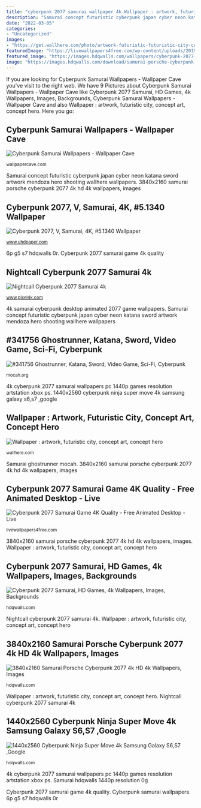 ```yaml
---
title: "cyberpunk 2077 samurai wallpaper 4k Wallpaper : artwork, futuristic city, concept art, concept hero"
description: "Samurai concept futuristic cyberpunk japan cyber neon katana sword artwork mendoza hero shooting wallhere wallpapers"
date: "2022-03-05"
categories:
- "Uncategorized"
images:
- "https://get.wallhere.com/photo/artwork-futuristic-futuristic-city-concept-art-concept-hero-samurai-shooting-Japan-neon-e-mendoza-sword-katana-cyber-city-cyberpunk-1404449.jpg"
featuredImage: "https://livewallpapers4free.com/wp-content/uploads/2019/08/00000-7.jpg"
featured_image: "https://images.hdqwalls.com/wallpapers/cyberpunk-2077-samurai-0g.jpg"
image: "https://images.hdqwalls.com/download/samurai-porsche-cyberpunk-2077-x3-3840x2160.jpg"
---
```


If you are looking for Cyberpunk Samurai Wallpapers - Wallpaper Cave you've visit to the right web. We have 9 Pictures about Cyberpunk Samurai Wallpapers - Wallpaper Cave like Cyberpunk 2077 Samurai, HD Games, 4k Wallpapers, Images, Backgrounds, Cyberpunk Samurai Wallpapers - Wallpaper Cave and also Wallpaper : artwork, futuristic city, concept art, concept hero. Here you go:

## Cyberpunk Samurai Wallpapers - Wallpaper Cave

![Cyberpunk Samurai Wallpapers - Wallpaper Cave](https://wallpapercave.com/wp/wp7213968.png "3840x2160 samurai porsche cyberpunk 2077 4k hd 4k wallpapers, images")

<small>wallpapercave.com</small>

Samurai concept futuristic cyberpunk japan cyber neon katana sword artwork mendoza hero shooting wallhere wallpapers. 3840x2160 samurai porsche cyberpunk 2077 4k hd 4k wallpapers, images

## Cyberpunk 2077, V, Samurai, 4K, #5.1340 Wallpaper

![Cyberpunk 2077, V, Samurai, 4K, #5.1340 Wallpaper](https://3.bp.blogspot.com/-ycLxZHmWqv0/XcRGWH8ggSI/AAAAAAAAQy0/tzklQHQRSIY_TSDAJL1FJ3m7T88gfuu9ACLcBGAsYHQ/w914-h514-p-k-no-nu/cyberpunk-2077-v-samurai-uhdpaper.com-4K-5.1340-wp.thumbnail.jpg "4k samurai cyberpunk desktop animated 2077 game wallpapers")

<small>www.uhdpaper.com</small>

6p g5 s7 hdqwalls 0r. Cyberpunk 2077 samurai game 4k quality

## Nightcall Cyberpunk 2077 Samurai 4k

![Nightcall Cyberpunk 2077 Samurai 4k](https://www.pixel4k.com/wp-content/uploads/2021/04/nightcall-cyberpunk-2077-samurai-4k_1618136794-2048x1153.jpg "Cyberpunk 2077, v, samurai, 4k, #5.1340 wallpaper")

<small>www.pixel4k.com</small>

4k samurai cyberpunk desktop animated 2077 game wallpapers. Samurai concept futuristic cyberpunk japan cyber neon katana sword artwork mendoza hero shooting wallhere wallpapers

## #341756 Ghostrunner, Katana, Sword, Video Game, Sci-Fi, Cyberpunk

![#341756 Ghostrunner, Katana, Sword, Video Game, Sci-Fi, Cyberpunk](https://mocah.org/uploads/posts/341336-Samurai-Warrior-Katana-Sword-For-Honor-Video-Game.jpg "1440x2560 cyberpunk ninja super move 4k samsung galaxy s6,s7 ,google")

<small>mocah.org</small>

4k cyberpunk 2077 samurai wallpapers pc 1440p games resolution artstation xbox ps. 1440x2560 cyberpunk ninja super move 4k samsung galaxy s6,s7 ,google

## Wallpaper : Artwork, Futuristic City, Concept Art, Concept Hero

![Wallpaper : artwork, futuristic city, concept art, concept hero](https://get.wallhere.com/photo/artwork-futuristic-futuristic-city-concept-art-concept-hero-samurai-shooting-Japan-neon-e-mendoza-sword-katana-cyber-city-cyberpunk-1404449.jpg "4k samurai cyberpunk desktop animated 2077 game wallpapers")

<small>wallhere.com</small>

Samurai ghostrunner mocah. 3840x2160 samurai porsche cyberpunk 2077 4k hd 4k wallpapers, images

## Cyberpunk 2077 Samurai Game 4K Quality - Free Animated Desktop - Live

![Cyberpunk 2077 Samurai Game 4K Quality - Free Animated Desktop - Live](https://livewallpapers4free.com/wp-content/uploads/2019/08/00000-7.jpg "Samurai hdqwalls 1440p resolution 0g")

<small>livewallpapers4free.com</small>

3840x2160 samurai porsche cyberpunk 2077 4k hd 4k wallpapers, images. Wallpaper : artwork, futuristic city, concept art, concept hero

## Cyberpunk 2077 Samurai, HD Games, 4k Wallpapers, Images, Backgrounds

![Cyberpunk 2077 Samurai, HD Games, 4k Wallpapers, Images, Backgrounds](https://images.hdqwalls.com/wallpapers/cyberpunk-2077-samurai-0g.jpg "4k cyberpunk 2077 samurai wallpapers pc 1440p games resolution artstation xbox ps")

<small>hdqwalls.com</small>

Nightcall cyberpunk 2077 samurai 4k. Wallpaper : artwork, futuristic city, concept art, concept hero

## 3840x2160 Samurai Porsche Cyberpunk 2077 4k HD 4k Wallpapers, Images

![3840x2160 Samurai Porsche Cyberpunk 2077 4k HD 4k Wallpapers, Images](https://images.hdqwalls.com/download/samurai-porsche-cyberpunk-2077-x3-3840x2160.jpg "1440x2560 cyberpunk ninja super move 4k samsung galaxy s6,s7 ,google")

<small>hdqwalls.com</small>

Wallpaper : artwork, futuristic city, concept art, concept hero. Nightcall cyberpunk 2077 samurai 4k

## 1440x2560 Cyberpunk Ninja Super Move 4k Samsung Galaxy S6,S7 ,Google

![1440x2560 Cyberpunk Ninja Super Move 4k Samsung Galaxy S6,S7 ,Google](https://images.hdqwalls.com/download/cyberpunk-ninja-super-move-4k-0r-1440x2560.jpg "Cyberpunk jacket samurai oni demon wallpapers vectorized ai eps")

<small>hdqwalls.com</small>

4k cyberpunk 2077 samurai wallpapers pc 1440p games resolution artstation xbox ps. Samurai hdqwalls 1440p resolution 0g

Cyberpunk 2077 samurai game 4k quality. Cyberpunk samurai wallpapers. 6p g5 s7 hdqwalls 0r
